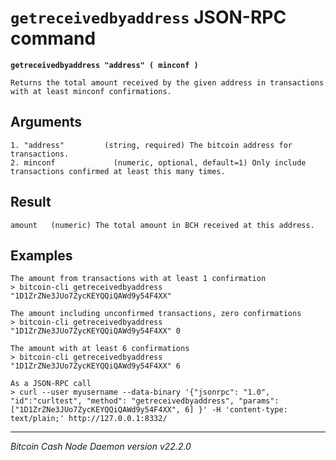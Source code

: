 `getreceivedbyaddress` JSON-RPC command
=======================================

**`getreceivedbyaddress "address" ( minconf )`**

```
Returns the total amount received by the given address in transactions with at least minconf confirmations.
```

Arguments
---------

```
1. "address"         (string, required) The bitcoin address for transactions.
2. minconf             (numeric, optional, default=1) Only include transactions confirmed at least this many times.
```

Result
------

```
amount   (numeric) The total amount in BCH received at this address.
```

Examples
--------

```
The amount from transactions with at least 1 confirmation
> bitcoin-cli getreceivedbyaddress "1D1ZrZNe3JUo7ZycKEYQQiQAWd9y54F4XX"

The amount including unconfirmed transactions, zero confirmations
> bitcoin-cli getreceivedbyaddress "1D1ZrZNe3JUo7ZycKEYQQiQAWd9y54F4XX" 0

The amount with at least 6 confirmations
> bitcoin-cli getreceivedbyaddress "1D1ZrZNe3JUo7ZycKEYQQiQAWd9y54F4XX" 6

As a JSON-RPC call
> curl --user myusername --data-binary '{"jsonrpc": "1.0", "id":"curltest", "method": "getreceivedbyaddress", "params": ["1D1ZrZNe3JUo7ZycKEYQQiQAWd9y54F4XX", 6] }' -H 'content-type: text/plain;' http://127.0.0.1:8332/
```

***

*Bitcoin Cash Node Daemon version v22.2.0*
